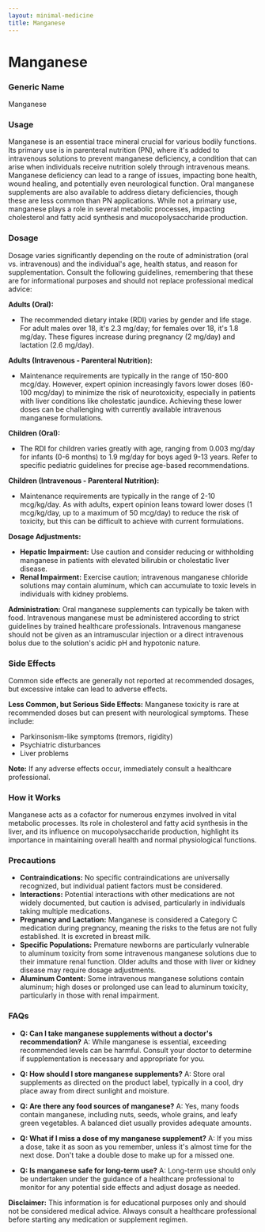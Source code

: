 ```yaml
---
layout: minimal-medicine
title: Manganese
---
```


# Manganese
### Generic Name
Manganese

### Usage

Manganese is an essential trace mineral crucial for various bodily functions.  Its primary use is in parenteral nutrition (PN), where it's added to intravenous solutions to prevent manganese deficiency, a condition that can arise when individuals receive nutrition solely through intravenous means. Manganese deficiency can lead to a range of issues, impacting bone health, wound healing, and potentially even neurological function.  Oral manganese supplements are also available to address dietary deficiencies, though these are less common than PN applications.  While not a primary use, manganese plays a role in several metabolic processes, impacting cholesterol and fatty acid synthesis and mucopolysaccharide production.

### Dosage

Dosage varies significantly depending on the route of administration (oral vs. intravenous) and the individual's age, health status, and reason for supplementation.  Consult the following guidelines, remembering that these are for informational purposes and should not replace professional medical advice:


**Adults (Oral):**

* The recommended dietary intake (RDI) varies by gender and life stage.  For adult males over 18, it's 2.3 mg/day; for females over 18, it's 1.8 mg/day.  These figures increase during pregnancy (2 mg/day) and lactation (2.6 mg/day).


**Adults (Intravenous - Parenteral Nutrition):**

* Maintenance requirements are typically in the range of 150-800 mcg/day. However, expert opinion increasingly favors lower doses (60-100 mcg/day) to minimize the risk of neurotoxicity, especially in patients with liver conditions like cholestatic jaundice.  Achieving these lower doses can be challenging with currently available intravenous manganese formulations.


**Children (Oral):**

*  The RDI for children varies greatly with age, ranging from 0.003 mg/day for infants (0-6 months) to 1.9 mg/day for boys aged 9-13 years.  Refer to specific pediatric guidelines for precise age-based recommendations.


**Children (Intravenous - Parenteral Nutrition):**

*  Maintenance requirements are typically in the range of 2-10 mcg/kg/day.  As with adults,  expert opinion leans toward lower doses (1 mcg/kg/day, up to a maximum of 50 mcg/day) to reduce the risk of toxicity, but this can be difficult to achieve with current formulations.


**Dosage Adjustments:**

* **Hepatic Impairment:**  Use caution and consider reducing or withholding manganese in patients with elevated bilirubin or cholestatic liver disease.
* **Renal Impairment:** Exercise caution; intravenous manganese chloride solutions may contain aluminum, which can accumulate to toxic levels in individuals with kidney problems.


**Administration:** Oral manganese supplements can typically be taken with food. Intravenous manganese must be administered according to strict guidelines by trained healthcare professionals.  Intravenous manganese should not be given as an intramuscular injection or a direct intravenous bolus due to the solution's acidic pH and hypotonic nature.


### Side Effects

Common side effects are generally not reported at recommended dosages, but excessive intake can lead to adverse effects.  


**Less Common, but Serious Side Effects:**  Manganese toxicity is rare at recommended doses but can present with neurological symptoms.  These include:

* Parkinsonism-like symptoms (tremors, rigidity)
* Psychiatric disturbances
* Liver problems

**Note:** If any adverse effects occur, immediately consult a healthcare professional.


### How it Works

Manganese acts as a cofactor for numerous enzymes involved in vital metabolic processes.  Its role in cholesterol and fatty acid synthesis in the liver, and its influence on mucopolysaccharide production, highlight its importance in maintaining overall health and normal physiological functions.

### Precautions

* **Contraindications:** No specific contraindications are universally recognized, but individual patient factors must be considered.
* **Interactions:**  Potential interactions with other medications are not widely documented, but caution is advised, particularly in individuals taking multiple medications.
* **Pregnancy and Lactation:** Manganese is considered a Category C medication during pregnancy, meaning the risks to the fetus are not fully established. It is excreted in breast milk.
* **Specific Populations:**  Premature newborns are particularly vulnerable to aluminum toxicity from some intravenous manganese solutions due to their immature renal function.  Older adults and those with liver or kidney disease may require dosage adjustments.
* **Aluminum Content:**  Some intravenous manganese solutions contain aluminum; high doses or prolonged use can lead to aluminum toxicity, particularly in those with renal impairment.

### FAQs

* **Q: Can I take manganese supplements without a doctor's recommendation?**  A: While manganese is essential, exceeding recommended levels can be harmful. Consult your doctor to determine if supplementation is necessary and appropriate for you.

* **Q: How should I store manganese supplements?** A: Store oral supplements as directed on the product label, typically in a cool, dry place away from direct sunlight and moisture.

* **Q: Are there any food sources of manganese?** A: Yes, many foods contain manganese, including nuts, seeds, whole grains, and leafy green vegetables. A balanced diet usually provides adequate amounts.

* **Q: What if I miss a dose of my manganese supplement?** A: If you miss a dose, take it as soon as you remember, unless it's almost time for the next dose.  Don't take a double dose to make up for a missed one.

* **Q:  Is manganese safe for long-term use?** A: Long-term use should only be undertaken under the guidance of a healthcare professional to monitor for any potential side effects and adjust dosage as needed.

**Disclaimer:** This information is for educational purposes only and should not be considered medical advice. Always consult a healthcare professional before starting any medication or supplement regimen.
